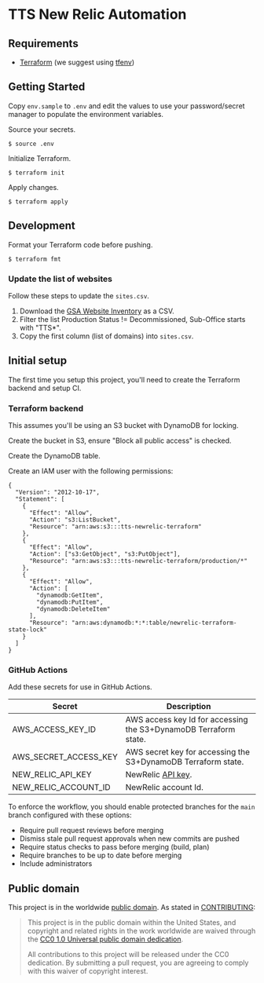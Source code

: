 # TTS New Relic Automation

## Requirements

- [Terraform](https://www.terraform.io/downloads.html) (we suggest using [tfenv](https://github.com/tfutils/tfenv))


## Getting Started

Copy `env.sample` to `.env` and edit the values to use your password/secret manager to populate the environment variables.

Source your secrets.

    $ source .env

Initialize Terraform.

    $ terraform init

Apply changes.

    $ terraform apply


## Development

Format your Terraform code before pushing.

    $ terraform fmt


### Update the list of websites

Follow these steps to update the `sites.csv`.

1. Download the [GSA Website Inventory](https://touchpoints.app.cloud.gov/admin/websites) as a CSV.
1. Filter the list Production Status != Decommissioned, Sub-Office starts with "TTS\*".
1. Copy the first column (list of domains) into `sites.csv`.


## Initial setup

The first time you setup this project, you'll need to create the Terraform backend and setup CI.


### Terraform backend

This assumes you'll be using an S3 bucket with DynamoDB for locking.

Create the bucket in S3, ensure "Block all public access" is checked.

Create the DynamoDB table.

Create an IAM user with the following permissions:

```
{
  "Version": "2012-10-17",
  "Statement": [
    {
      "Effect": "Allow",
      "Action": "s3:ListBucket",
      "Resource": "arn:aws:s3:::tts-newrelic-terraform"
    },
    {
      "Effect": "Allow",
      "Action": ["s3:GetObject", "s3:PutObject"],
      "Resource": "arn:aws:s3:::tts-newrelic-terraform/production/*"
    },
    {
      "Effect": "Allow",
      "Action": [
        "dynamodb:GetItem",
        "dynamodb:PutItem",
        "dynamodb:DeleteItem"
      ],
      "Resource": "arn:aws:dynamodb:*:*:table/newrelic-terraform-state-lock"
    }
  ]
}
```


### GitHub Actions

Add these secrets for use in GitHub Actions.

Secret | Description
------ | -----------
AWS_ACCESS_KEY_ID | AWS access key Id for accessing the S3+DynamoDB Terraform state.
AWS_SECRET_ACCESS_KEY | AWS secret key for accessing the S3+DynamoDB Terraform state.
NEW_RELIC_API_KEY | NewRelic [API key](https://one.newrelic.com/launcher/api-keys-ui.launcher).
NEW_RELIC_ACCOUNT_ID | NewRelic account Id.

To enforce the workflow, you should enable protected branches for the `main`
branch configured with these options:

- Require pull request reviews before merging
- Dismiss stale pull request approvals when new commits are pushed
- Require status checks to pass before merging (build, plan)
- Require branches to be up to date before merging
- Include administrators


## Public domain

This project is in the worldwide [public domain](LICENSE.md). As stated in [CONTRIBUTING](CONTRIBUTING.md):

> This project is in the public domain within the United States, and copyright and related rights in the work worldwide are waived through the [CC0 1.0 Universal public domain dedication](https://creativecommons.org/publicdomain/zero/1.0/).
>
> All contributions to this project will be released under the CC0 dedication. By submitting a pull request, you are agreeing to comply with this waiver of copyright interest.
